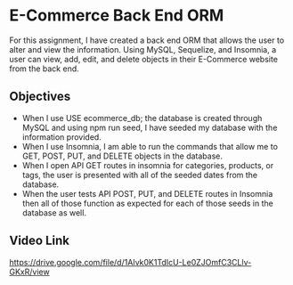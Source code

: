 # E-Commerce Back End ORM
For this assignment, I have created a back end ORM that allows the user to alter and view the information.  Using MySQL, Sequelize, and Insomnia, a user can view, add, edit, and delete objects in their E-Commerce website from the back end.

## Objectives

 - When I use USE ecommerce_db; the database is created through MySQL and using npm run seed, I have seeded my database with the information provided.
 - When I use Insomnia, I am able to run the commands that allow me to GET, POST, PUT, and DELETE objects in the database.
 - When I open API GET routes in insomnia for categories, products, or tags, the user is presented with all of the seeded dates from the database.
 - When the user tests API POST, PUT, and DELETE routes in Insomnia then all of those function as expected for each of those seeds in the database as well.


## Video Link
https://drive.google.com/file/d/1AIvk0K1TdIcU-Le0ZJOmfC3CLlv-GKxR/view